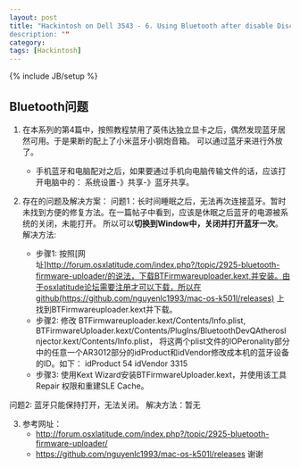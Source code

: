 ```yaml
---
layout: post
title: "Hackintosh on Dell 3543 - 6. Using Bluetooth after disable Discrete GPU
description: ""
category: 
tags: [Hackintosh]
---
```

{% include JB/setup %}

## Bluetooth问题

1. 在本系列的第4篇中，按照教程禁用了英伟达独立显卡之后，偶然发现蓝牙居然可用。于是果断的配上了小米蓝牙小钢炮音箱。
   可以通过蓝牙来进行外放了。
   - 手机蓝牙和电脑配对之后，如果要通过手机向电脑传输文件的话，应该打开电脑中的： 系统设置-》共享-》蓝牙共享。

2. 存在的问题及解决方案：
问题1：长时间睡眠之后，无法再次连接蓝牙。暂时未找到方便的修复方法。在一篇帖子中看到，应该是休眠之后蓝牙的电源被系统的关闭，未能打开。
        所以可以**切换到Window中，关闭并打开蓝牙一次**。        
解决方法:
    - 步骤1: 按照[网址]http://forum.osxlatitude.com/index.php?/topic/2925-bluetooth-firmware-uploader/的说法，下载BTFirmwareuploader.kext,并安装。由于osxlatitude论坛需要注册才可以下载，所以在github(https://github.com/nguyenlc1993/mac-os-k501l/releases) 上找到BTFirmwareuploader.kext并下载。
    - 步骤2: 修改 BTFirmwareuploader.kext/Contents/Info.plist, BTFirmwareUploader.kext/Contents/PlugIns/BluetoothDevQAtherosInjector.kext/Contents/Info.plist， 将这两个plist文件的IOPeronality部分中的任意一个AR3012部分的idProduct和idVendor修改成本机的蓝牙设备的ID。如下：
        <key>idProduct</key>
		<integer>54</integer>
		<key>idVendor</key>
		<integer>3315</integer>
    - 步骤3: 使用Kext Wizard安装BTFirmwareUploader.kext，并使用该工具Repair 权限和重建SLE Cache。

问题2: 蓝牙只能保持打开，无法关闭。
解决方法：暂无


3. 参考网址：
    - http://forum.osxlatitude.com/index.php?/topic/2925-bluetooth-firmware-uploader/
    - https://github.com/nguyenlc1993/mac-os-k501l/releases
    谢谢
